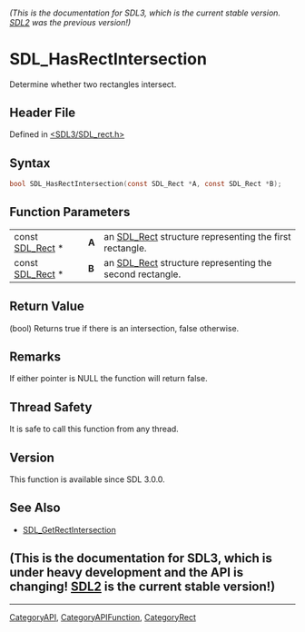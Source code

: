 ###### (This is the documentation for SDL3, which is the current stable version. [SDL2](https://wiki.libsdl.org/SDL2/) was the previous version!)
# SDL_HasRectIntersection

Determine whether two rectangles intersect.

## Header File

Defined in [<SDL3/SDL_rect.h>](https://github.com/libsdl-org/SDL/blob/main/include/SDL3/SDL_rect.h)

## Syntax

```c
bool SDL_HasRectIntersection(const SDL_Rect *A, const SDL_Rect *B);
```

## Function Parameters

|                              |       |                                                                      |
| ---------------------------- | ----- | -------------------------------------------------------------------- |
| const [SDL_Rect](SDL_Rect) * | **A** | an [SDL_Rect](SDL_Rect) structure representing the first rectangle.  |
| const [SDL_Rect](SDL_Rect) * | **B** | an [SDL_Rect](SDL_Rect) structure representing the second rectangle. |

## Return Value

(bool) Returns true if there is an intersection, false otherwise.

## Remarks

If either pointer is NULL the function will return false.

## Thread Safety

It is safe to call this function from any thread.

## Version

This function is available since SDL 3.0.0.

## See Also

- [SDL_GetRectIntersection](SDL_GetRectIntersection)


## (This is the documentation for SDL3, which is under heavy development and the API is changing! [SDL2](https://wiki.libsdl.org/SDL2/) is the current stable version!)



----
[CategoryAPI](CategoryAPI), [CategoryAPIFunction](CategoryAPIFunction), [CategoryRect](CategoryRect)

